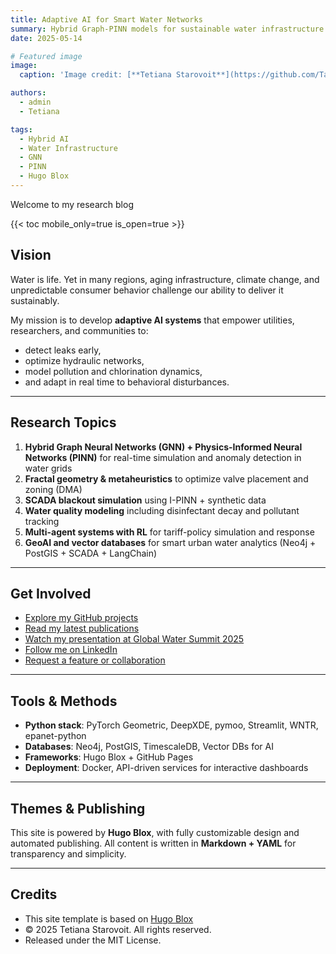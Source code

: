 ```yaml
---
title: Adaptive AI for Smart Water Networks
summary: Hybrid Graph-PINN models for sustainable water infrastructure and leak detection.
date: 2025-05-14

# Featured image
image:
  caption: 'Image credit: [**Tetiana Starovoit**](https://github.com/Tania526-sudo)'

authors:
  - admin
  - Tetiana

tags:
  - Hybrid AI
  - Water Infrastructure
  - GNN
  - PINN
  - Hugo Blox
---
```


Welcome to my research blog 

{{< toc mobile_only=true is_open=true >}}

## Vision

Water is life. Yet in many regions, aging infrastructure, climate change, and unpredictable consumer behavior challenge our ability to deliver it sustainably.

My mission is to develop **adaptive AI systems** that empower utilities, researchers, and communities to:
- detect leaks early,
- optimize hydraulic networks,
- model pollution and chlorination dynamics,
- and adapt in real time to behavioral disturbances.

---

## Research Topics

1. **Hybrid Graph Neural Networks (GNN) + Physics-Informed Neural Networks (PINN)** for real-time simulation and anomaly detection in water grids  
2. **Fractal geometry & metaheuristics** to optimize valve placement and zoning (DMA)  
3. **SCADA blackout simulation** using I-PINN + synthetic data  
4. **Water quality modeling** including disinfectant decay and pollutant tracking  
5. **Multi-agent systems with RL** for tariff-policy simulation and response  
6. **GeoAI and vector databases** for smart urban water analytics (Neo4j + PostGIS + SCADA + LangChain)

---

## Get Involved

- [Explore my GitHub projects](https://github.com/Tania526-sudo)
- [Read my latest publications](https://github.com/Tania526-sudo/Hybrid-intelligent-systems-integrated-into-GIS)
- [Watch my presentation at Global Water Summit 2025](https://github.com/Tania526-sudo/Water-Summit-Paris/blob/main/Sammit_Paris1.pdf)
- [Follow me on LinkedIn](https://www.linkedin.com/in/tetiana-starovoit-61b246200/)
- [Request a feature or collaboration](mailto:starovoyt.tania@lll.kpi.ua)

---

## Tools & Methods

- **Python stack**: PyTorch Geometric, DeepXDE, pymoo, Streamlit, WNTR, epanet-python  
- **Databases**: Neo4j, PostGIS, TimescaleDB, Vector DBs for AI  
- **Frameworks**: Hugo Blox + GitHub Pages  
- **Deployment**: Docker, API-driven services for interactive dashboards

---

## Themes & Publishing

This site is powered by **Hugo Blox**, with fully customizable design and automated publishing. All content is written in **Markdown + YAML** for transparency and simplicity.

---

## Credits

- This site template is based on [Hugo Blox](https://hugoblox.com)
- © 2025 Tetiana Starovoit. All rights reserved.
- Released under the MIT License.

